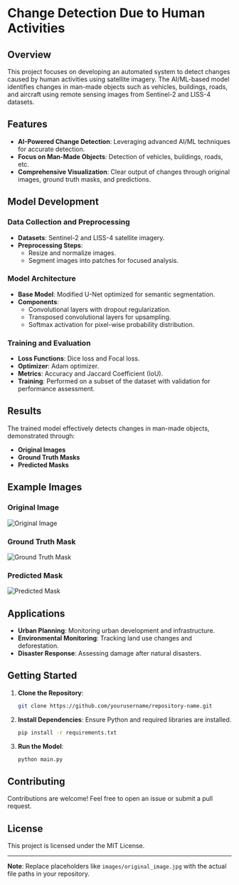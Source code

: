 # Change Detection Due to Human Activities

## Overview
This project focuses on developing an automated system to detect changes caused by human activities using satellite imagery. The AI/ML-based model identifies changes in man-made objects such as vehicles, buildings, roads, and aircraft using remote sensing images from Sentinel-2 and LISS-4 datasets.

## Features
- **AI-Powered Change Detection**: Leveraging advanced AI/ML techniques for accurate detection.
- **Focus on Man-Made Objects**: Detection of vehicles, buildings, roads, etc.
- **Comprehensive Visualization**: Clear output of changes through original images, ground truth masks, and predictions.

## Model Development

### Data Collection and Preprocessing
- **Datasets**: Sentinel-2 and LISS-4 satellite imagery.
- **Preprocessing Steps**:
  - Resize and normalize images.
  - Segment images into patches for focused analysis.

### Model Architecture
- **Base Model**: Modified U-Net optimized for semantic segmentation.
- **Components**:
  - Convolutional layers with dropout regularization.
  - Transposed convolutional layers for upsampling.
  - Softmax activation for pixel-wise probability distribution.

### Training and Evaluation
- **Loss Functions**: Dice loss and Focal loss.
- **Optimizer**: Adam optimizer.
- **Metrics**: Accuracy and Jaccard Coefficient (IoU).
- **Training**: Performed on a subset of the dataset with validation for performance assessment.

## Results
The trained model effectively detects changes in man-made objects, demonstrated through:
- **Original Images**
- **Ground Truth Masks**
- **Predicted Masks**

## Example Images
### Original Image
![Original Image](images/original_image.jpg)

### Ground Truth Mask
![Ground Truth Mask](images/ground_truth_mask.jpg)

### Predicted Mask
![Predicted Mask](images/predicted_mask.jpg)

## Applications
- **Urban Planning**: Monitoring urban development and infrastructure.
- **Environmental Monitoring**: Tracking land use changes and deforestation.
- **Disaster Response**: Assessing damage after natural disasters.

## Getting Started
1. **Clone the Repository**:
   ```bash
   git clone https://github.com/yourusername/repository-name.git
   ```

2. **Install Dependencies**:
   Ensure Python and required libraries are installed.
   ```bash
   pip install -r requirements.txt
   ```

3. **Run the Model**:
   ```bash
   python main.py
   ```

## Contributing
Contributions are welcome! Feel free to open an issue or submit a pull request.

## License
This project is licensed under the MIT License.

---

**Note**: Replace placeholders like `images/original_image.jpg` with the actual file paths in your repository.
